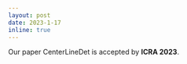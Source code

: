 ```yaml
---
layout: post
date: 2023-1-17
inline: true
---
```


Our paper CenterLineDet is accepted by **ICRA 2023**.